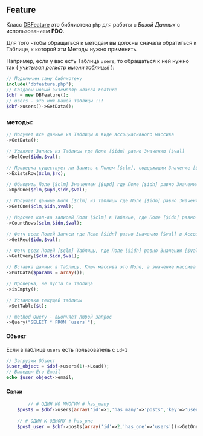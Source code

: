 ## Feature
Класс [DBFeature](https://github.com/Bawyka/DBFeature) это библиотека `php` для работы с *Базой Данных* с использованием **PDO**.

Для того чтобы обращаться к методам вы должны сначала обратиться к Таблице, к которой эти Методы нужно применить

Например, если у вас есть Таблица `users`, то обращаться к ней нужно так ( *учитывая регистр имени таблицы!* ):

```php
// Подключим саму библиотеку
include('dbfeature.php');
// Создаем новый экземпляр класса Feature
$dbf = new DBFeature();
// users - это имя Вашей таблицы !!!
$dbf->users()->GetData();
```

### методы:

```php
// Получет все данные из Таблицы в виде ассоциативного массива
->GetData();
```

```php
// Удаляет Запись из Таблицы где Поле [$idn] равно Значению [$val]
->DelOne($idn,$val);
```

```php
// Проверка существует ли Запись с Полем [$clm], содержащим Значение [$rc] в Таблице
->ExistsRow($clm,$rc);
```

```php
// Обновить Поле [$clm] Значением [$upd] где Поле [$idn] равно Значению [$val]
->UpdOne($clm,$upd,$idn,$val); 
```

```php
// Получает данные Поля [$clm] из Таблицы где Поле [$idn] равно Значению [$val]
->GetOne($clm,$idn,$val);
```

```php
// Подсчет кол-ва записей Поля [$clm] в Таблице, где Поле [$idn] равно Значению [$val]
->CountRows($clm,$idn,$val);
```

```php
// Фетч всех Полей Записи где Поле [$idn] равно Значению [$val] в Ассоциативный массив из Таблицы
->GetRec($idn,$val);
```

```php
// Фетч всех Полей [$clm] Таблицы, где Поле [$idn] равно Значению [$val] в Ассоциатвиный массив
->GetEvery($clm,$idn,$val);
```

```php
// Вставка данных в Таблицу, Ключ массива это Поле, а значение массива это Данные, которые вставляются в это поле
->PutData($params = array());
```

```php
// Проверка, не пуста ли таблица
->isEmpty();
```

```php
// Установка текущей таблицы
->SetTable($t);
```

```php
// method Query - выолняет любой запрос
->Query("SELECT * FROM `users`");
```

#### Объект

Если в таблице `users` есть пользователь с `id=1`

```php
// Загрузим Объект
$user_object = $dbf->users(1)->Load();
// Выведем Его Email
echo $user_object->email;
```

#### Связи

```php
        // # ОДИН КО МНОГИМ # has_many
	$posts = $dbf->users(array('id'=>1,'has_many'=>'posts','key'=>'users_id'))->GetData();
	
	// # ОДИН К ОДНОМУ # has_one
	$post_user = $dbf->posts(array('id'=>2,'has_one'=>'users'))->GetOne();
```

